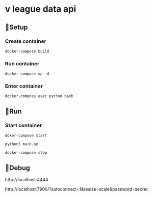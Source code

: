 # v league data api

## 🔨Setup
### Create container
```
docker-compose build
```

### Run container
```
docker-compose up -d
```

### Enter container
```
docker-compose exec python bash
```

## 🏃Run
### Start container
```
doker-compose start
```
```
python3 main.py
```
```
docker-compose stop
```

## 🔧Debug
http://localhost:4444

http://localhost:7900/?autoconnect=1&resize=scale&password=secret